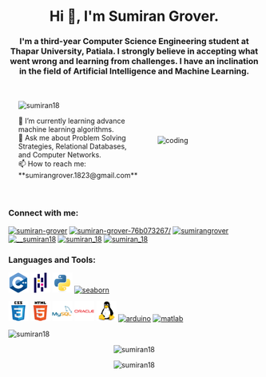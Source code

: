<h1 align="center">Hi 👋, I'm Sumiran Grover.</h1>
<h3 align="center">I'm a third-year Computer Science Engineering student at Thapar University, Patiala. I strongly believe in accepting what went wrong and learning from challenges. I have an inclination in the field of Artificial Intelligence and Machine Learning.</h3>

<div style="display: flex; flex-direction: row; align-items: center;">
  <div style="flex-basis: 30%; padding: 20px;">
    <p>
      <img src="https://komarev.com/ghpvc/?username=sumiran18&label=Profile%20views&color=0e75b6&style=flat" alt="sumiran18">
    </p>
    <p>
      🔭 I’m currently learning advance machine learning algorithms.<br>
      💬 Ask me about Problem Solving Strategies, Relational Databases, and Computer Networks.<br>
      📫 How to reach me: **sumirangrover.1823@gmail.com**
    
  </div>
  <div style="flex-basis: 70%; padding: 20px;">
    <img width="400" align="right" src="https://user-images.githubusercontent.com/59734313/157189039-c09b3e38-9f42-42c0-ab54-14f1574190a7.gif" alt="coding">
    </p>
  </div>
</div>

<h3 align="left">Connect with me:</h3>
<p align="left">
  <a href="https://codepen.io/sumiran-grover" target="_blank"><img src="https://raw.githubusercontent.com/rahuldkjain/github-profile-readme-generator/master/src/images/icons/Social/codepen.svg" alt="sumiran-grover" height="30" width="40"></a>
  <a href="https://linkedin.com/in/sumiran-grover-76b073267/" target="_blank"><img src="https://raw.githubusercontent.com/rahuldkjain/github-profile-readme-generator/master/src/images/icons/Social/linked-in-alt.svg" alt="sumiran-grover-76b073267/" height="30" width="40"></a>
  <a href="https://kaggle.com/sumirangrover" target="_blank"><img src="https://raw.githubusercontent.com/rahuldkjain/github-profile-readme-generator/master/src/images/icons/Social/kaggle.svg" alt="sumirangrover" height="30" width="40"></a>
  <a href="https://instagram.com/__sumiran18" target="_blank"><img src="https://raw.githubusercontent.com/rahuldkjain/github-profile-readme-generator/master/src/images/icons/Social/instagram.svg" alt="__sumiran18" height="30" width="40"></a>
  <a href="https://www.leetcode.com/sumiran_18" target="_blank"><img src="https://raw.githubusercontent.com/rahuldkjain/github-profile-readme-generator/master/src/images/icons/Social/leet-code.svg" alt="sumiran_18" height="30" width="40"></a>
  <a href="https://auth.geeksforgeeks.org/user/sumiran_18" target="_blank"><img src="https://raw.githubusercontent.com/rahuldkjain/github-profile-readme-generator/master/src/images/icons/Social/geeks-for-geeks.svg" alt="sumiran_18" height="30" width="40"></a>
</p>

<h3 align="left">Languages and Tools:</h3>
<p align="left">
  
  <a href="https://www.w3schools.com/cpp/" target="_blank" rel="noreferrer"><img src="https://raw.githubusercontent.com/devicons/devicon/master/icons/cplusplus/cplusplus-original.svg" alt="cplusplus" width="40" height="40"></a>
    <a href="https://pandas.pydata.org/" target="_blank" rel="noreferrer"><img src="https://raw.githubusercontent.com/devicons/devicon/2ae2a900d2f041da66e950e4d48052658d850630/icons/pandas/pandas-original.svg" alt="pandas" width="40" height="40"></a>
  <a href="https://www.python.org" target="_blank" rel="noreferrer"><img src="https://raw.githubusercontent.com/devicons/devicon/master/icons/python/python-original.svg" alt="python" width="40" height="40"></a>
  <a href="https://seaborn.pydata.org/" target="_blank" rel="noreferrer"><img src="https://seaborn.pydata.org/_images/logo-mark-lightbg.svg" alt="seaborn" width="40" height="40"></a>
</p>
  <a href="https://www.w3schools.com/css/" target="_blank" rel="noreferrer"><img src="https://raw.githubusercontent.com/devicons/devicon/master/icons/css3/css3-original-wordmark.svg" alt="css3" width="40" height="40"></a>
  <a href="https://www.w3.org/html/" target="_blank" rel="noreferrer"><img src="https://raw.githubusercontent.com/devicons/devicon/master/icons/html5/html5-original-wordmark.svg" alt="html5" width="40" height="40"></a>
  <a href="https://www.mysql.com/" target="_blank" rel="noreferrer"><img src="https://raw.githubusercontent.com/devicons/devicon/master/icons/mysql/mysql-original-wordmark.svg" alt="mysql" width="40" height="40"></a>
  <a href="https://www.oracle.com/" target="_blank" rel="noreferrer"><img src="https://raw.githubusercontent.com/devicons/devicon/master/icons/oracle/oracle-original.svg" alt="oracle" width="40" height="40"></a>
  <a href="https://www.linux.org/" target="_blank" rel="noreferrer"><img src="https://raw.githubusercontent.com/devicons/devicon/master/icons/linux/linux-original.svg" alt="linux" width="40" height="40"></a>
  <a href="https://www.arduino.cc/" target="_blank" rel="noreferrer"><img src="https://cdn.worldvectorlogo.com/logos/arduino-1.svg" alt="arduino" width="40" height="40"></a>
  <a href="https://www.mathworks.com/" target="_blank" rel="noreferrer"><img src="https://upload.wikimedia.org/wikipedia/commons/2/21/Matlab_Logo.png" alt="matlab" width="40" height="40"></a>
  


<p align="left">
  <img src="https://github-readme-stats.vercel.app/api/top-langs/?username=sumiran18&layout=compact" alt="sumiran18">
</p>

<p align="center">
  <img src="https://github-readme-stats.vercel.app/api?username=sumiran18&show_icons=true&locale=en" alt="sumiran18">
</p>

<p align="center">
  <img src="https://github-readme-streak-stats.herokuapp.com/?user=sumiran18" alt="sumiran18">
</p>

